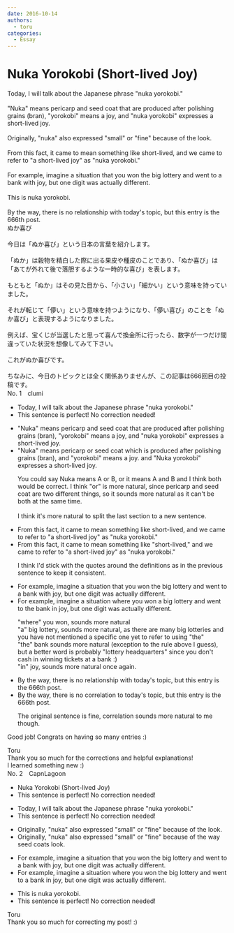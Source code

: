 ```yaml
---
date: 2016-10-14
authors:
  - toru
categories:
  - Essay
---
```


<h1 id="subject_show">Nuka Yorokobi (Short-lived Joy)</h1>
<div class="date" hidden>Oct 14, 2016 00:04</div>
<div id="post"><div id="body_show_ori">
Today, I will talk about the Japanese phrase "nuka yorokobi."<br/><br/>"Nuka" means pericarp and seed coat that are produced after polishing grains (bran), "yorokobi" means a joy, and "nuka yorokobi" expresses a short-lived joy.<br/><br/>Originally, "nuka" also expressed "small" or "fine" because of the look.<br/><br/>From this fact, it came to mean something like short-lived, and we came to refer to "a short-lived joy" as "nuka yorokobi."<br/><br/>For example, imagine a situation that you won the big lottery and went to a bank with joy, but one digit was actually different.<br/><br/>This is nuka yorokobi.<br/><br/>By the way, there is no relationship with today's topic, but this entry is the 666th post.
</div></div>

<!-- more -->

<div id="post_ja"><div id="body_show_mo">
ぬか喜び<br/><br/>今日は「ぬか喜び」という日本の言葉を紹介します。<br/><br/>「ぬか」は穀物を精白した際に出る果皮や種皮のことであり、「ぬか喜び」は「あてが外れて後で落胆するような一時的な喜び」を表します。<br/><br/>もともと「ぬか」はその見た目から、「小さい」「細かい」という意味を持っていました。<br/><br/>それが転じて「儚い」という意味を持つようになり、「儚い喜び」のことを「ぬか喜び」と表現するようになりました。<br/><br/>例えば、宝くじが当選したと思って喜んで換金所に行ったら、数字が一つだけ間違っていた状況を想像してみて下さい。<br/><br/>これがぬか喜びです。<br/><br/>ちなみに、今日のトピックとは全く関係ありませんが、この記事は666回目の投稿です。
</div></div>
<div id="block"><div class="first_name"> No. 1　<span class="just_name">clumi</span></div><div id="block2">
<ul class="correction_field">
<li class="incorrect">Today, I will talk about the Japanese phrase "nuka yorokobi."</li>
<li class="corrected perfect">This sentence is perfect! No correction needed!</li>
</ul>
<ul class="correction_field">
<li class="incorrect">"Nuka" means pericarp and seed coat that are produced after polishing grains (bran), "yorokobi" means a joy, and "nuka yorokobi" expresses a short-lived joy.</li>
<li class="corrected correct">
"Nuka" means pericarp <span class="f_red">or</span> seed coat <span class="f_red">which</span> <span class="f_red">is</span> produced after polishing grains (bran), and "yorokobi" means <span class="sline"><span class="f_red">a</span></span> joy. <span class="sline">and</span> "<span class="f_blue">N</span>uka yorokobi" expresses a short-lived joy.
<p class="correction_comment">You could say Nuka means A or B, or it means A and B and I think both would be correct.  I think "or" is more natural, since pericarp and seed coat are two different things, so it sounds more natural as it can't be both at the same time.  <br/><br/>I think it's more natural to split the last section to a new sentence.</p>
</li>
</ul>
<ul class="correction_field">
<li class="incorrect">From this fact, it came to mean something like short-lived, and we came to refer to "a short-lived joy" as "nuka yorokobi."</li>
<li class="corrected correct">
From this fact, it came to mean something like "short-lived," and we came to refer to "a short-lived joy" as "nuka yorokobi."
<p class="correction_comment">I think I'd stick with the quotes around the definitions as in the previous sentence to keep it consistent.</p>
</li>
</ul>
<ul class="correction_field">
<li class="incorrect">For example, imagine a situation that you won the big lottery and went to a bank with joy, but one digit was actually different.</li>
<li class="corrected correct">
For example, imagine a situation <span class="f_red">where</span> you won <span class="f_red">a</span> big lottery and went to <span class="f_red">the</span> bank <span class="f_red">in</span> joy, but one digit was actually different.
<p class="correction_comment">"where" you won, sounds more natural<br/>"a" big lottery, sounds more natural, as there are many big lotteries and you have not mentioned a specific one yet to refer to using "the"<br/>"the" bank sounds more natural (exception to the rule above I guess), but a better word is probably "lottery headquarters" since you don't cash in winning tickets at a bank :)<br/>"in" joy, sounds more natural once again.</p>
</li>
</ul>
<ul class="correction_field">
<li class="incorrect">By the way, there is no relationship with today's topic, but this entry is the 666th post.</li>
<li class="corrected correct">
By the way, there is no <span class="f_red">correlation to</span> today's topic, but this entry is the 666th post.
<p class="correction_comment">The original sentence is fine, correlation sounds more natural to me though.</p>
</li>
</ul>
<p class="comment_small">
 Good job!  Congrats on having so many entries :)
</p>

</div><div class="name"><span class="just_name">Toru</span><br>
Thank you so much for the corrections and helpful explanations!<br/>I learned something new :)
</div>
</div>
<div id="block"><div class="first_name"> No. 2　<span class="just_name">CapnLagoon</span></div><div id="block2">
<ul class="correction_field">
<li class="incorrect">Nuka Yorokobi (Short-lived Joy)</li>
<li class="corrected perfect">This sentence is perfect! No correction needed!</li>
</ul>
<ul class="correction_field">
<li class="incorrect">Today, I will talk about the Japanese phrase "nuka yorokobi."</li>
<li class="corrected perfect">This sentence is perfect! No correction needed!</li>
</ul>
<ul class="correction_field">
<li class="incorrect">Originally, "nuka" also expressed "small" or "fine" because of the look.</li>
<li class="corrected correct">
Originally, "nuka" also expressed "small" or "fine" because of the <span class="f_red">way seed coats look</span>.
</li>
</ul>
<ul class="correction_field">
<li class="incorrect">For example, imagine a situation that you won the big lottery and went to a bank with joy, but one digit was actually different.</li>
<li class="corrected correct">
For example, imagine a situation <span class="f_red">where you</span> won the <span class="sline">big</span> lottery and went to a bank <span class="f_red">in </span>joy, but one digit was actually different.
</li>
</ul>
<ul class="correction_field">
<li class="incorrect">This is nuka yorokobi.</li>
<li class="corrected perfect">This sentence is perfect! No correction needed!</li>
</ul>
</div><div class="name"><span class="just_name">Toru</span><br>
Thank you so much for correcting my post! :)
</div>
</div>
